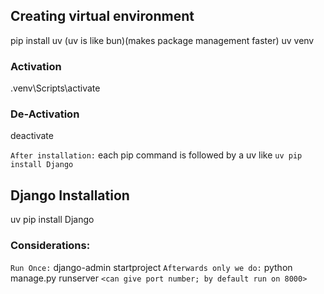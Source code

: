 ## Creating virtual environment
pip install uv (uv is like bun)(makes package management faster)
uv venv

### Activation 
.venv\Scripts\activate
### De-Activation 
deactivate

`After installation:` each pip command is followed by a uv like `uv pip install Django`

## Django Installation
uv pip install Django

### Considerations:
`Run Once:` django-admin startproject <project name>
`Afterwards only we do:` python manage.py runserver `<can give port number; by default run on 8000>` 